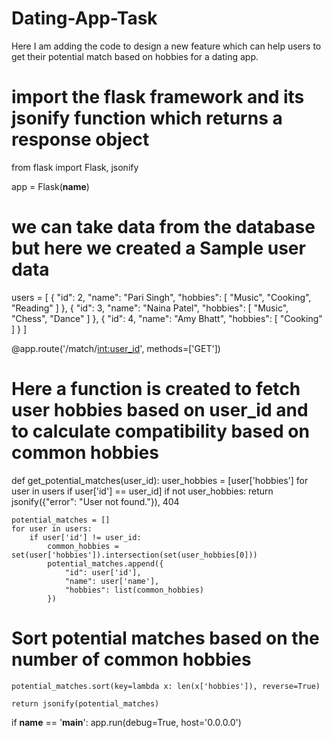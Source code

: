 # Dating-App-Task
Here I am adding the code to design a new feature which can help users to get their potential match based on hobbies for a dating app.
# import the flask framework and its jsonify function which returns a response object

from flask import Flask, jsonify

app = Flask(__name__)
# we can take data from the database but here we created a Sample user data
users = [
    {
        "id": 2,
        "name": "Pari Singh",
        "hobbies": [
            "Music",
            "Cooking",
            "Reading"
        ]
    },
    {
        "id": 3,
        "name": "Naina Patel",
        "hobbies": [
            "Music",
            "Chess",
            "Dance"
        ]
    },
    {
        "id": 4,
        "name": "Amy Bhatt",
        "hobbies": [
            "Cooking"
        ]
    }
]


@app.route('/match/<int:user_id>', methods=['GET'])
# Here a function is created to fetch user hobbies based on user_id and to calculate compatibility based on common hobbies
def get_potential_matches(user_id):
    user_hobbies = [user['hobbies'] for user in users if user['id'] == user_id]
    if not user_hobbies:
        return jsonify({"error": "User not found."}), 404
        
        
    potential_matches = []
    for user in users:
        if user['id'] != user_id:
            common_hobbies = set(user['hobbies']).intersection(set(user_hobbies[0]))
            potential_matches.append({
                "id": user['id'],
                "name": user['name'],
                "hobbies": list(common_hobbies)
            })

   # Sort potential matches based on the number of common hobbies
    potential_matches.sort(key=lambda x: len(x['hobbies']), reverse=True)

    return jsonify(potential_matches)


if __name__ == '__main__':
    app.run(debug=True, host='0.0.0.0')

